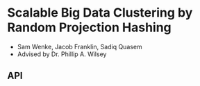 # Scalable Big Data Clustering by Random Projection Hashing #
+ Sam Wenke, Jacob Franklin, Sadiq Quasem
+ Advised by Dr. Phillip A. Wilsey

## API ##
